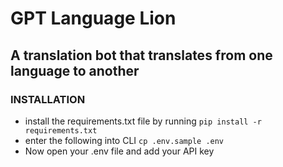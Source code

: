# GPT Language Lion

## A translation bot that translates from one language to another

### INSTALLATION

- install the requirements.txt file by running `pip install -r requirements.txt`
- enter the following into CLI `cp .env.sample .env`
- Now open your .env file and add your API key
